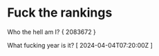 # Fuck the rankings

Who the hell am I?
{ 2083672 }

What fucking year is it?
[ 2024-04-04T07:20:00Z ]
